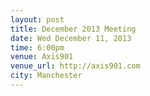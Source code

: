 ```yaml
---
layout: post
title: December 2013 Meeting
date: Wed December 11, 2013
time: 6:00pm
venue: Axis901
venue_url: http://axis901.com
city: Manchester
---
```


